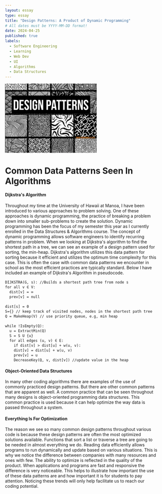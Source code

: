 ```yaml
---
layout: essay
type: essay
title: "Design Patterns: A Product of Dynamic Programming"
# All dates must be YYYY-MM-DD format!
date: 2024-04-25
published: true
labels:
  - Software Engineering
  - Learning
  - Web Dev
  - UI
  - Algorithms
  - Data Structures
---
```


<img width="303px" class="rounded float-start pe-4" src="../img/design-patterns.jpg">

<h1>Common Data Patterns Seen In Algorithms</h1>
<h4>Dijkstra's Algorithm</h4>
Throughout my time at the University of Hawaii at Manoa, I have been introduced to various approaches to problem solving. One of these approaches is dynamic programming, the practice of breaking a problem down into smaller sub-problems to create the solution. Dynamic programming has been the focus of my semester this year as I currently enrolled in the Data Structures & Algorithms course. The concept of dynamic programming allows software engineers to identify recurring patterns in problem. When we looking at Dijkstra's algorithm to find the shortest path in a tree, we can see an example of a design pattern used for sorting, the min-heap. Dijkstra's algorithm utilizes this data pattern for sorting because it efficient and utilizes the optimum time complexity for this case. This is often the case with common data patterns we encounter in school as the most efficient practices are typically standard. Below I have included an example of Dijkstra's Algorithm in pseudocode.

```
DIJKSTRA(G, s): //Builds a shortest path tree from node s
for all v ∈ V:
  dist[v] = ∞
  prev[v] = null

dist[s] = 0
S={} // keep track of visited nodes, nodes in the shortest path tree
Q = MakeHeap(V) // use priority queue, e.g, min heap

while !IsEmpty(Q):
  u = ExtractMin(Q)
  S = S U {u}
  for all edges (u, v) ∈ E:
    if dist[v] > dist[u] + w(u, v):
    dist[v] = dist[u] + w(u, v)
    prev[v] = u
    DecreaseKey(Q, v, dist[v]) //update value in the heap
```
<h4>Object-Oriented Data Structures</h4>
In many other coding algorithms there are examples of the use of commonly practiced design patterns. But there are other common patterns that are apparent as well. A common practice that can be seen throughout many designs is object-oriented programming data structures. This common practice is used because it can help optimize the way data is passed throughout a system.

<h4>Everything Is For Optimization</h4>
The reason we see so many common design patterns throughout various code is because these design patterns are often the most optimized solutions available. Functions that sort a list or traverse a tree are going to be needed in almost everything we do. Reading data efficiently allows programs to run dynamically and update based on various situations. This is why we notice the difference between companies with many resources and ones with few. The ability to optimize is reflected in the quality of the product. When applications and programs are fast and responsive the difference is very noticeable. This helps to illustrate how important the use of these data patterns are and how important it is for students to pay attention. Noticing these trends will only help facilitate us to reach our coding potential.
